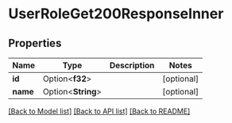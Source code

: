 # UserRoleGet200ResponseInner

## Properties

Name | Type | Description | Notes
------------ | ------------- | ------------- | -------------
**id** | Option<**f32**> |  | [optional]
**name** | Option<**String**> |  | [optional]

[[Back to Model list]](../README.md#documentation-for-models) [[Back to API list]](../README.md#documentation-for-api-endpoints) [[Back to README]](../README.md)


